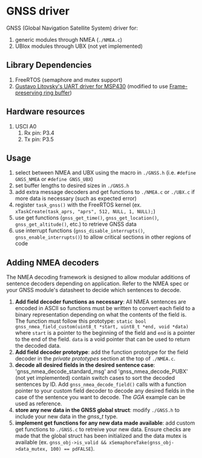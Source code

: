 # GNSS driver
GNSS (Global Navigation Satellite System) driver for:
1. generic modules through NMEA (`./NMEA.c`)
2. UBlox modules through UBX (not yet implemented)

## Library Dependencies
1. FreeRTOS (semaphore and mutex support)
2. [Gustavo Litovsky's UART driver for MSP430](../uart/README.md) (modified to use [Frame-preserving ring buffer](../ring_buff/README.md))

## Hardware resources
1. USCI A0
   1. Rx pin: P3.4
   2. Tx pin: P3.5

## Usage
1. select between NMEA and UBX using the macro in `./GNSS.h` (i.e. `#define GNSS_NMEA` or `#define GNSS_UBX`)
2. set buffer lengths to desired sizes in `./GNSS.h`
3. add extra message decoders and get functions to `./NMEA.c` or `./UBX.c` if more data is necessary (such as expected error)
4. register `task_gnss()` with the FreeRTOS kernel (ex. `xTaskCreate(task_aprs, "aprs", 512, NULL, 1, NULL);`)
5. use get functions (`gnss_get_time()`, `gnss_get_location()`, `gnss_get_altitude()`, etc.) to retrieve GNSS data
6. use interrupt functions (`gnss_disable_interrupts()`, `gnss_enable_interrupts()`) to allow critical sections in other regions of code

## Adding NMEA decoders
The NMEA decoding framework is designed to allow modular additions of sentence decoders depending on application. 
Refer to the NMEA spec or your GNSS module's datasheet to decide which sentences to decode.
1. **Add field decoder functions as necessary**: All NMEA sentences are encoded in ASCII so functions must be written to convert each field to a binary representation depending on what the contents of the field is. The function must follow this prototype: `static bool gnss_nmea_field_custom(uint8_t *start, uint8_t *end, void *data)` where `start` is a pointer to the beginning of the field and `end` is a pointer to the end of the field. `data` is a void pointer that can be used to return the decoded data.
2. **Add field decoder prototype**: add the function prototype for the field decoder in the *private prototypes* section at the top of `./NMEA.c`.
3. **decode all desired fields in the desired sentence case**: 'gnss_nmea_decode_standard_msg' and 'gnss_nmea_decode_PUBX' (not yet implemented) contain switch cases to sort the decoded sentences by ID. Add `gnss_nmea_decode_field()` calls with a function pointer to your custom field decoder to decode any desired fields in the case of the sentence you want to decode. The *GGA* example can be used as reference.
4. **store any new data in the GNSS global struct**: modify `./GNSS.h` to include your new data in the *gnss_t* type.
5. **implement get functions for any new data made available**: add custom get functions to `./GNSS.c` to retreive your new data. Ensure checks are made that the global struct has been initialized and the data mutex is available (ex. `gnss_obj->is_valid && xSemaphoreTake(gnss_obj->data_mutex, 100) == pdFALSE`).
